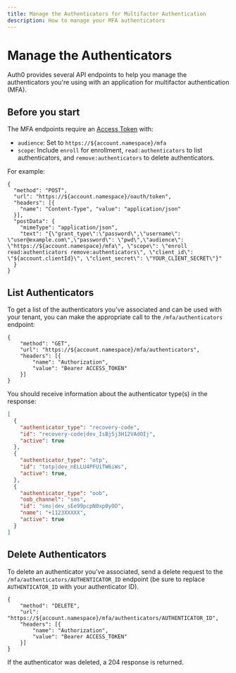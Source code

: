 ```yaml
---
title: Manage the Authenticators for Multifactor Authentication
description: How to manage your MFA authenticators
---
```


# Manage the Authenticators

Auth0 provides several API endpoints to help you manage the authenticators you're using with an application for multifactor authentication (MFA).

## Before you start

The MFA endpoints require an [Access Token](/tokens/access-token) with:

- `audience`: Set to `https://${account.namespace}/mfa`
- `scope`: Include `enroll` for enrollment, `read:authenticators` to list authenticators, and `remove:authenticators` to delete authenticators.

For example:

```har
{
  "method": "POST",
  "url": "https://${account.namespace}/oauth/token",
  "headers": [{
    "name": "Content-Type", "value": "application/json"
  }],
  "postData": {
    "mimeType": "application/json",
    "text": "{\"grant_type\":\"password\",\"username\": \"user@example.com\",\"password\": \"pwd\",\"audience\": \"https://${account.namespace}/mfa\", \"scope\": \"enroll read:authenticators remove:authenticators\", \"client_id\": \"${account.clientId}\", \"client_secret\": \"YOUR_CLIENT_SECRET\"}"
  }
}
```

## List Authenticators

To get a list of the authenticators you've associated and can be used with your tenant, you can make the appropriate call to the `/mfa/authenticators` endpoint:

```har
{
	"method": "GET",
	"url": "https://${account.namespace}/mfa/authenticators",
	"headers": [{
		"name": "Authorization",
		"value": "Bearer ACCESS_TOKEN"
	}]
}
```

You should receive information about the authenticator type(s) in the response:

```json
[
  {
    "authenticator_type": "recovery-code",
    "id": "recovery-code|dev_IsBj5j3H12VAdOIj",
    "active": true
  },
  {
    "authenticator_type": "otp",
    "id": "totp|dev_nELLU4PFUiTW6iWs",
    "active": true,
  },
  {
    "authenticator_type": "oob",
    "oob_channel": "sms",
    "id": "sms|dev_sEe99pcpN0xp0yOO",
    "name": "+1123XXXXX",
    "active": true
  }
]
```

## Delete Authenticators

To delete an authenticator you've associated, send a delete request to the `/mfa/authenticators/AUTHENTICATOR_ID` endpoint (be sure to replace `AUTHENTICATOR_ID` with your authenticator ID).

```har
{
	"method": "DELETE",
	"url": "https://${account.namespace}/mfa/authenticators/AUTHENTICATOR_ID",
	"headers": [{
		"name": "Authorization",
		"value": "Bearer ACCESS_TOKEN"
	}]
}
```

If the authenticator was deleted, a 204 response is returned.
